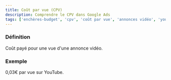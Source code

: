 ```yaml
---
title: Coût par vue (CPV)
description: Comprendre le CPV dans Google Ads
tags: ['enchères-budget', 'cpv', 'coût par vue', 'annonces vidéo', 'youtube', 'publicité vidéo', 'google ads']
---
```


### Définition
Coût payé pour une vue d'une annonce vidéo.

### Exemple
0,03€ par vue sur YouTube.